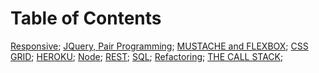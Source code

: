 # Table of Contents

 [Responsive](README1.md);
 [JQuery, Pair Programming](README2.md);
 [MUSTACHE and FLEXBOX](README3.md);
 [CSS GRID](README4.md);
 [HEROKU](README5.md);
 [Node](README6.md);
 [REST](README7.md);
 [SQL](README8.md);
 [Refactoring](README9.md);
 [THE CALL STACK](README10.md);

